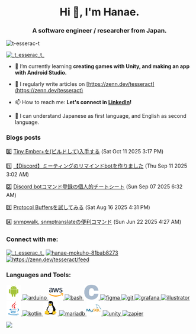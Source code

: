 <h1 align="center">Hi 👋, I'm Hanae.</h1>
<h3 align="center">A software engineer / researcher from Japan.</h3>

<p align="left"> <img src="https://komarev.com/ghpvc/?username=t-esserac-t&label=Profile%20views&color=0e75b6&style=flat" alt="t-esserac-t" /> </p>

<p align="left"> <a href="https://twitter.com/_t_esserac_t_" target="blank"><img src="https://img.shields.io/twitter/follow/_t_esserac_t_?logo=twitter&style=for-the-badge" alt="_t_esserac_t_" /></a> </p>

- 🌱 I’m currently learning **creating games with Unity, and making an app with Android Studio.**

- 📝 I regularly write articles on [https://zenn.dev/tesseract](https://zenn.dev/tesseract)

- 📫 How to reach me: **Let's connect in [LinkedIn](https://www.linkedin.com/in/hanae-mokuho-81bab8273/)!**

- 💬 I can understand Japanese as first language, and English as second language.

### Blogs posts


<!-- BLOG-POST-LIST:START -->
 0️⃣ [Tiny Ember+を&lpar;ビルドして&rpar;入手する](https://zenn.dev/tesseract/articles/bb5420d2bcdd78) (Sat Oct 11 2025 3:17 PM)

 1️⃣ [【Discord】ミーティングのリマインドbotを作りました](https://zenn.dev/tesseract/articles/27f3fc29d63852) (Thu Sep 11 2025 3:02 AM)

 2️⃣ [Discord botコマンド登録の個人的チートシート](https://zenn.dev/tesseract/articles/fc8a1cf64dd7e2) (Sun Sep 07 2025 6:32 AM)

 3️⃣ [Protocol Buffersを試してみる](https://zenn.dev/tesseract/articles/5a7b32c648e659) (Sat Aug 16 2025 4:31 PM)

 4️⃣ [snmpwalk, snmptranslateの便利コマンド](https://zenn.dev/tesseract/articles/ff7445c5b1a49b) (Sun Jun 22 2025 4:27 AM)
<!-- BLOG-POST-LIST:END -->

<h3 align="left">Connect with me:</h3>
<p align="left">
<a href="https://twitter.com/_t_esserac_t_" target="blank"><img align="center" src="https://raw.githubusercontent.com/rahuldkjain/github-profile-readme-generator/master/src/images/icons/Social/twitter.svg" alt="_t_esserac_t_" height="30" width="40" /></a>
<a href="https://linkedin.com/in/hanae-mokuho-81bab8273" target="blank"><img align="center" src="https://raw.githubusercontent.com/rahuldkjain/github-profile-readme-generator/master/src/images/icons/Social/linked-in-alt.svg" alt="hanae-mokuho-81bab8273" height="30" width="40" /></a>
<a href="https://zenn.dev/tesseract/feed" target="blank"><img align="center" src="https://raw.githubusercontent.com/rahuldkjain/github-profile-readme-generator/master/src/images/icons/Social/rss.svg" alt="https://zenn.dev/tesseract/feed" height="30" width="40" /></a>
</p>

<h3 align="left">Languages and Tools:</h3>
<p align="left"> <a href="https://developer.android.com" target="_blank" rel="noreferrer"> <img src="https://raw.githubusercontent.com/devicons/devicon/master/icons/android/android-original-wordmark.svg" alt="android" width="40" height="40"/> </a> <a href="https://www.arduino.cc/" target="_blank" rel="noreferrer"> <img src="https://cdn.worldvectorlogo.com/logos/arduino-1.svg" alt="arduino" width="40" height="40"/> </a> <a href="https://aws.amazon.com" target="_blank" rel="noreferrer"> <img src="https://raw.githubusercontent.com/devicons/devicon/master/icons/amazonwebservices/amazonwebservices-original-wordmark.svg" alt="aws" width="40" height="40"/> </a> <a href="https://www.gnu.org/software/bash/" target="_blank" rel="noreferrer"> <img src="https://www.vectorlogo.zone/logos/gnu_bash/gnu_bash-icon.svg" alt="bash" width="40" height="40"/> </a> <a href="https://www.cprogramming.com/" target="_blank" rel="noreferrer"> <img src="https://raw.githubusercontent.com/devicons/devicon/master/icons/c/c-original.svg" alt="c" width="40" height="40"/> </a> <a href="https://www.figma.com/" target="_blank" rel="noreferrer"> <img src="https://www.vectorlogo.zone/logos/figma/figma-icon.svg" alt="figma" width="40" height="40"/> </a> <a href="https://git-scm.com/" target="_blank" rel="noreferrer"> <img src="https://www.vectorlogo.zone/logos/git-scm/git-scm-icon.svg" alt="git" width="40" height="40"/> </a> <a href="https://grafana.com" target="_blank" rel="noreferrer"> <img src="https://www.vectorlogo.zone/logos/grafana/grafana-icon.svg" alt="grafana" width="40" height="40"/> </a> <a href="https://www.adobe.com/in/products/illustrator.html" target="_blank" rel="noreferrer"> <img src="https://www.vectorlogo.zone/logos/adobe_illustrator/adobe_illustrator-icon.svg" alt="illustrator" width="40" height="40"/> </a> <a href="https://www.java.com" target="_blank" rel="noreferrer"> <img src="https://raw.githubusercontent.com/devicons/devicon/master/icons/java/java-original.svg" alt="java" width="40" height="40"/> </a> <a href="https://kotlinlang.org" target="_blank" rel="noreferrer"> <img src="https://www.vectorlogo.zone/logos/kotlinlang/kotlinlang-icon.svg" alt="kotlin" width="40" height="40"/> </a> <a href="https://www.linux.org/" target="_blank" rel="noreferrer"> <img src="https://raw.githubusercontent.com/devicons/devicon/master/icons/linux/linux-original.svg" alt="linux" width="40" height="40"/> </a> <a href="https://mariadb.org/" target="_blank" rel="noreferrer"> <img src="https://www.vectorlogo.zone/logos/mariadb/mariadb-icon.svg" alt="mariadb" width="40" height="40"/> </a> <a href="https://www.mysql.com/" target="_blank" rel="noreferrer"> <img src="https://raw.githubusercontent.com/devicons/devicon/master/icons/mysql/mysql-original-wordmark.svg" alt="mysql" width="40" height="40"/> </a> <a href="https://unity.com/" target="_blank" rel="noreferrer"> <img src="https://www.vectorlogo.zone/logos/unity3d/unity3d-icon.svg" alt="unity" width="40" height="40"/> </a> <a href="https://zapier.com" target="_blank" rel="noreferrer"> <img src="https://www.vectorlogo.zone/logos/zapier/zapier-icon.svg" alt="zapier" width="40" height="40"/> </a> </p>

<p><img align="left" src="https://github-readme-stats.vercel.app/api/top-langs?username=tesseract&show_icons=true&locale=en&layout=compact"/></p>

